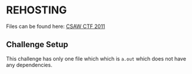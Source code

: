 # REHOSTING

Files can be found here: [CSAW CTF 2011](https://shell-storm.org/repo/CTF/CSAW-2011/Reversing/Linux%20-%20400%20Points/)

## Challenge Setup
This challenge has only one file which which is `a.out` which does not have any dependencies.